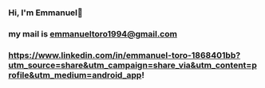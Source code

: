 ### Hi, I'm Emmanuel👋
### my mail is emmanueltoro1994@gmail.com 
### https://www.linkedin.com/in/emmanuel-toro-1868401bb?utm_source=share&utm_campaign=share_via&utm_content=profile&utm_medium=android_app!
<!--

[AddText_11-29-09 57 22 1021](https://user-images.githubusercontent.com/111504496/205333198-166d6e6a-6b23-4362-98c7-70794a420c58.jpg)

<!--
**Emmanueltoro28/Emmanueltoro28** is a ✨ _special_ ✨ repository because its `README.md` (this file) appears on your GitHub profile.

Here are some ideas to get you started:

- 🔭 I’m currently working on ...
- 🌱 I’m currently learning ...
- 👯 I’m looking to collaborate on ...
- 🤔 I’m looking for help with ...
- 💬 Ask me about ...
- 📫 How to reach me: ...
- 😄 Pronouns: ...
- ⚡ Fun fact: ...
-->
